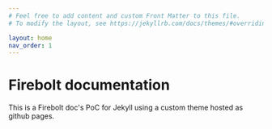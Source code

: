 ```yaml
---
# Feel free to add content and custom Front Matter to this file.
# To modify the layout, see https://jekyllrb.com/docs/themes/#overriding-theme-defaults

layout: home
nav_order: 1
---
```

# Firebolt documentation
This is a Firebolt doc's PoC for Jekyll using a custom theme hosted as github pages.
